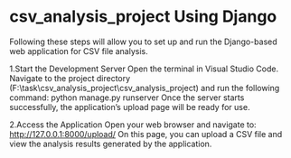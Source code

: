 # csv_analysis_project Using Django

Following these steps will allow you to set up and run the Django-based web application for CSV file analysis.

1.Start the Development Server
  Open the terminal in Visual Studio Code. Navigate to the project directory (F:\task\csv_analysis_project\csv_analysis_project) and run the following command:
  python manage.py runserver
  Once the server starts successfully, the application’s upload page will be ready for use.

2.Access the Application
  Open your web browser and navigate to:
  http://127.0.0.1:8000/upload/
  On this page, you can upload a CSV file and view the analysis results generated by the application.


